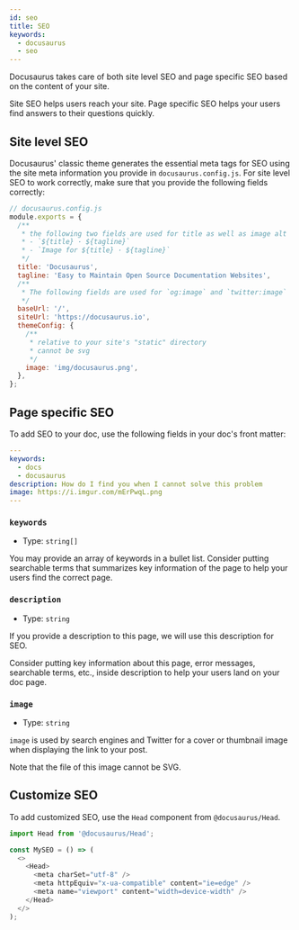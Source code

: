 ```yaml
---
id: seo
title: SEO
keywords:
  - docusaurus
  - seo
---
```


Docusaurus takes care of both site level SEO and page specific SEO based on the content of your site.

Site SEO helps users reach your site. Page specific SEO helps your users find answers to their questions quickly.

## Site level SEO

Docusaurus' classic theme generates the essential meta tags for SEO using the site meta information you provide in `docusaurus.config.js`. For site level SEO to work correctly, make sure that you provide the following fields correctly:

```js
// docusaurus.config.js
module.exports = {
  /**
   * the following two fields are used for title as well as image alt
   * - `${title} · ${tagline}`
   * - `Image for ${title} · ${tagline}`
   */
  title: 'Docusaurus',
  tagline: 'Easy to Maintain Open Source Documentation Websites',
  /**
   * The following fields are used for `og:image` and `twitter:image`
   */
  baseUrl: '/',
  siteUrl: 'https://docusaurus.io',
  themeConfig: {
    /**
     * relative to your site's "static" directory
     * cannot be svg
     */
    image: 'img/docusaurus.png',
  },
};
```

## Page specific SEO

To add SEO to your doc, use the following fields in your doc's front matter:

```yaml
---
keywords:
  - docs
  - docusaurus
description: How do I find you when I cannot solve this problem
image: https://i.imgur.com/mErPwqL.png
---

```

### `keywords`

- Type: `string[]`

You may provide an array of keywords in a bullet list. Consider putting searchable terms that summarizes key information of the page to help your users find the correct page.

### `description`

- Type: `string`

If you provide a description to this page, we will use this description for SEO.

Consider putting key information about this page, error messages, searchable terms, etc., inside description to help your users land on your doc page.

### `image`

- Type: `string`

`image` is used by search engines and Twitter for a cover or thumbnail image when displaying the link to your post.

Note that the file of this image cannot be SVG.

## Customize SEO

To add customized SEO, use the `Head` component from `@docusaurus/Head`.

```js
import Head from '@docusaurus/Head';

const MySEO = () => (
  <>
    <Head>
      <meta charSet="utf-8" />
      <meta httpEquiv="x-ua-compatible" content="ie=edge" />
      <meta name="viewport" content="width=device-width" />
    </Head>
  </>
);
```
